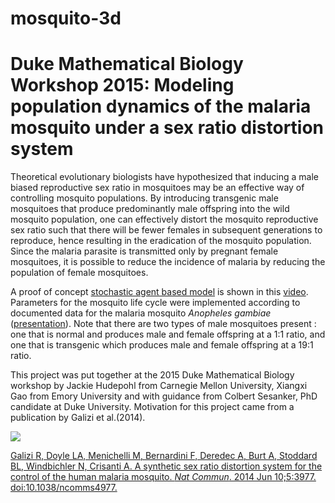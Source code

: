 # mosquito-3d
# Duke Mathematical Biology Workshop 2015: Modeling population dynamics of the malaria mosquito under a sex ratio distortion system

Theoretical evolutionary biologists have hypothesized that inducing a male biased reproductive sex ratio in mosquitoes may be an effective way of controlling mosquito populations. By introducing transgenic male mosquitoes that produce predominantly male offspring into the wild mosquito population, one can effectively distort the mosquito reproductive sex ratio such that there will be fewer females in subsequent generations to reproduce, hence resulting in the eradication of the mosquito population. Since the malaria parasite is transmitted only by pregnant female mosquitoes, it is possible to reduce the incidence of malaria by reducing the population of female mosquitoes.  

A proof of concept [stochastic agent based model](http://www.scholarpedia.org/article/Agent_based_modeling) is shown in this [video](https://youtu.be/YEhoblpiARU). Parameters for the mosquito life cycle were implemented according to documented data for the malaria mosquito _Anopheles gambiae_ ([presentation](https://drive.google.com/file/d/0Bxq78LtZ7QSUX2U5MU13ZjZOaXc/view?pli=1)). Note that there are two types of male mosquitoes present : one that is normal and produces male and female offspring at a 1:1 ratio, and one that is transgenic which produces male and female offspring at a 19:1 ratio.

This project was put together at the 2015 Duke Mathematical Biology workshop by Jackie Hudepohl from Carnegie Mellon University, Xiangxi Gao from Emory University and with guidance from Colbert Sesanker, PhD candidate at Duke University. Motivation for this project came from a publication by Galizi et al.(2014).

![](dukemathbio2015.gif)

[Galizi R, Doyle LA, Menichelli M, Bernardini F, Deredec A, Burt A, Stoddard BL, Windbichler N, Crisanti A. A synthetic sex ratio distortion system for the control of the human malaria mosquito. _Nat Commun_. 2014 Jun 10;5:3977. doi:10.1038/ncomms4977.](http://www.nature.com/ncomms/2014/140610/ncomms4977/full/ncomms4977.html)
